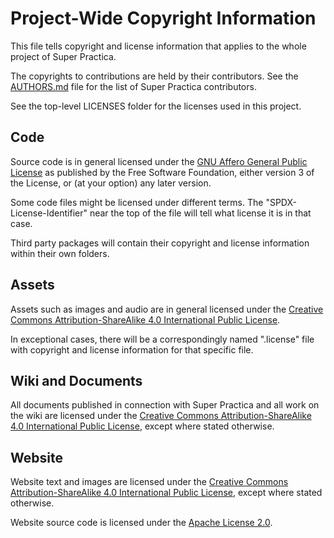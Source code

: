 # Project-Wide Copyright Information

This file tells copyright and license information that applies to the whole project of Super Practica.

The copyrights to contributions are held by their contributors. See the [AUTHORS.md](AUTHORS.md) file for the list of Super Practica contributors.

See the top-level LICENSES folder for the licenses used in this project.


## Code

Source code is in general licensed under the [GNU Affero General Public License](LICENSES/AGPL-3.0) as published by the Free Software Foundation, either version 3 of the License, or (at your option) any later version.

Some code files might be licensed under different terms. The "SPDX-License-Identifier" near the top of the file will tell what license it is in that case.

Third party packages will contain their copyright and license information within their own folders.


## Assets

Assets such as images and audio are in general licensed under the [Creative Commons Attribution-ShareAlike 4.0 International Public License](LICENSES/CC-BY-SA-4.0).

In exceptional cases, there will be a correspondingly named ".license" file with copyright and license information for that specific file.


## Wiki and Documents

All documents published in connection with Super Practica and all work on the wiki are licensed under the [Creative Commons Attribution-ShareAlike 4.0 International Public License](LICENSES/CC-BY-SA-4.0), except where stated otherwise.


## Website

Website text and images are licensed under the [Creative Commons Attribution-ShareAlike 4.0 International Public License](LICENSES/CC-BY-SA-4.0), except where stated otherwise.

Website source code is licensed under the [Apache License 2.0](LICENSES/Apache-2.0).
